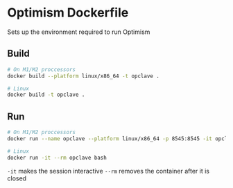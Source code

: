 # Optimism Dockerfile

Sets up the environment required to run Optimism

## Build

```bash
# On M1/M2 proccessors
docker build --platform linux/x86_64 -t opclave .

# Linux
docker build -t opclave .
```

## Run

```bash
# On M1/M2 proccessors
docker run --name opclave --platform linux/x86_64 -p 8545:8545 -it opclave bash

# Linux
docker run -it --rm opclave bash
```

`-it` makes the session interactive
`--rm` removes the container after it is closed

